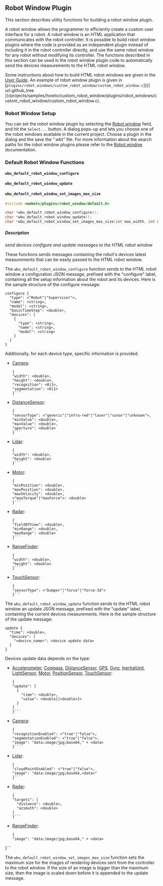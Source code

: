 ## Robot Window Plugin

This section describes utility functions for building a robot window plugin.

A robot window allows the programmer to efficiently create a custom user interface for a robot.
A robot window is an HTML application that communicates with the robot controller.
It is possible to build robot window plugins where the code is provided as an independent plugin instead of including it in the robot controller directly, and use the same robot window for any robot without modifying its controller.
The functions described in this section can be used in the robot window plugin code to automatically send the devices measurements to the HTML robot window.

Some instructions about how to build HTML robot windows are given in the [User Guide](../guide/controller-plugin.md#robot-window).
An example of robot window plugin is given in [`plugins/robot_windows/custom_robot_window/custom_robot_window.c`]({{ url.github_tree }}/projects/samples/howto/custom_robot_window/plugins/robot_windows/custom_robot_window/custom_robot_window.c).

### Robot Window Setup

You can set the robot window plugin by selecting the [Robot.window](robot.md) field, and hit the `Select...` button.
A dialog pops-up and lets you choose one of the robot windows available in the current project.
Choose a plugin in the dialog and the save the ".wbt" file.
For more information about the search paths for the robot window plugins please refer to the [Robot.window](robot.md) documentation.

### Default Robot Window Functions

#### `wbu_default_robot_window_configure`
#### `wbu_default_robot_window_update`
#### `wbu_default_robot_window_set_images_max_size`

```c
#include <webots/plugins/robot_window/default.h>

char *wbu_default_robot_window_configure();
char *wbu_default_robot_window_update();
char *wbu_default_robot_window_set_images_max_size(int max_width, int max_height);
```

##### Description

*send devices configure and update messages to the HTML robot window*

These functions sends messages containing the robot's devices latest measurements that can be easily passed to the HTML robot window.

The `wbu_default_robot_window_configure` function sends to the HTML robot window a configuration JSON message, prefixed with the "configure" label, containing all the setup information about the robot and its devices.
Here is the sample structure of the configure message:
```
configure {
  "type": <"Robot"|"Supervisor">,
  "name": <string>,
  "model": <string>,
  "basicTimeStep": <double>,
  "devices": [
    {
      "type": <string>,
      "name": <string>,
      "model": <string>
    }
  ]
}
```
Additionally, for each device type, specific information is provided.
* [Camera](camera.md):
    ```
  {
    "width": <double>,
    "height": <double>,
    "recognition": <0|1>,
    "segmentation": <0|1>
  }```
* [DistanceSensor](distancesensor.md):
    ```
  {
    "sensorType": <"generic"|"infra-red"|"laser"|"sonar"|"unknown">,
    "minValue": <double>,
    "maxValue": <double>,
    "aperture": <double>
  }```
* [Lidar](lidar.md):
    ```
  {
    "width": <double>,
    "height": <double>
  }```
* [Motor](motor.md):
    ```
  {
    "minPosition": <double>,
    "maxPosition": <double>,
    "maxVelocity": <double>,
    <"maxTorque"|"maxForce">: <double>
  }```
* [Radar](radar.md):
    ```
  {
    "fieldOfView": <double>,
    "minRange": <double>,
    "maxRange": <double>
  }```
* [RangeFinder](rangefinder.md):
    ```
  {
    "width": <double>,
    "height": <double>
  }```
* [TouchSensor](touchsensor.md):
    ```
  {
    "sensorType": <"bumper"|"force"|"force-3d">
  }```

The `wbu_default_robot_window_update` function sends to the HTML robot window an update JSON message, prefixed with the "update" label, containing the current devices measurements.
Here is the sample structure of the update message:
```
update {
  "time": <double>,
  "devices": [
    "<device_name>": <device update data>
  ]
}
```
Devices update data depends on the type:
* [Accelerometer](accelerometer.md), [Compass](compass.md), [DistanceSensor](distancesensor.md), [GPS](gps.md), [Gyro](gyro.md), [InertialUnit](inertialunit.md), [LightSensor](lightsensor.md), [Motor](motor.md), [PositionSensor](positionsensor.md), [TouchSensor](touchsensor.md):
    ```
  {
    "update": [
      {
        "time": <double>,
        "value": <double|[<double>]>
      }
    ]
  }```
* [Camera](camera.md):
    ```
  {
    "recognitionEnabled": <"true"|"false">,
    "segmentationEnabled": <"true"|"false">,
    "image": "data:image/jpg;base64," + <data>
  }```
* [Lidar](lidar.md):
    ```
  {
    "cloudPointEnabled": <"true"|"false">,
    "image": "data:image/jpg;base64,<data>"
  }```
* [Radar](radar.md):
    ```
  {
    "targets": [
      "distance": <double>,
      "azimuth": <double>
    ]
  }```
* [RangeFinder](rangefinder.md):
    ```
  {
    "image": "data:image/jpg;base64," + <data>
 }```

The `wbu_default_robot_window_set_images_max_size` function sets the maximum size for the images of rendering devices sent from the controller to the robot window.
If the size of an image is bigger than the maximum size, then the image is scaled down before it is appended to the update message.
